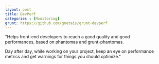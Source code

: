 ```yaml
---
layout: post
title: DevPerf
categories : [Monitoring]
grunt: https://github.com/gmetais/grunt-devperf
---
```


"Helps front-end developers to reach a good quality and good performances, based on phantomas and grunt-phantomas.

Day after day, while working on your project, keep an eye on performance metrics and get warnings for things you should optimize."
